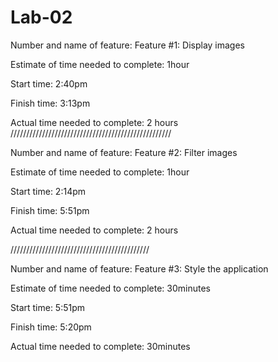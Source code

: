 # Lab-02

Number and name of feature: Feature #1: Display images

Estimate of time needed to complete: 1hour

Start time: 2:40pm

Finish time: 3:13pm

Actual time needed to complete: 2 hours
///////////////////////////////////////////////////

Number and name of feature: Feature #2: Filter images

Estimate of time needed to complete: 1hour

Start time: 2:14pm

Finish time: 5:51pm

Actual time needed to complete: 2 hours

////////////////////////////////////////////

Number and name of feature: Feature #3: Style the application

Estimate of time needed to complete: 30minutes

Start time: 5:51pm

Finish time: 5:20pm

Actual time needed to complete: 30minutes
